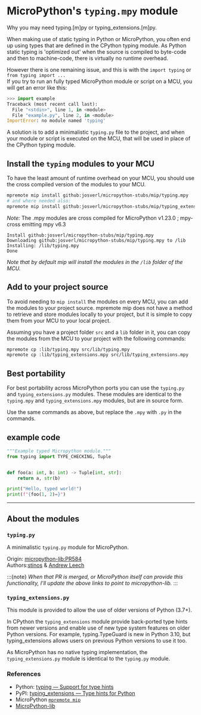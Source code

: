# MicroPython's `typing.mpy` module
<!-- Origin: mip\readme.md  -->

Why you may need typing.[m]py or typing_extensions.[m]py.

When making use of static typing in Python or MicroPython, you often end up using types that are defined in the CPython typing module.
As Python static typing is 'optimized out' when the source is compiled to byte-code and then to machine-code, there is virtually no runtime overhead.

However there is one remaining issue, and this is with the `import typing` or `from typing import ...`  
If you try to run an fully typed MicroPython module or script on a MCU, you will get an error like this:

```python
>>> import example
Traceback (most recent call last):
  File "<stdin>", line 1, in <module>
  File "example.py", line 2, in <module>
ImportError: no module named 'typing'
```
A solution is to add a minimalistic `typing.py` file to the project, and when your module or script is executed on the MCU, that will be used in place of the CPython typing module.


## Install the `typing` modules to your MCU
To have the least amount of runtime overhead on your MCU, you should use the cross compiled version of the modules to your MCU.

```bash
mpremote mip install github:josverl/micropython-stubs/mip/typing.mpy
# and where needed also:
mpremote mip install github:josverl/micropython-stubs/mip/typing_extensions.mpy
```
*Note:* The .mpy modules are cross compiled for MicroPython v1.23.0 ; mpy-cross emitting mpy v6.3


```
Install github:josverl/micropython-stubs/mip/typing.mpy
Downloading github:josverl/micropython-stubs/mip/typing.mpy to /lib
Installing: /lib/typing.mpy
Done
```
_Note that by default mip will install the modules in the `/lib` folder of the MCU._

## Add to your project source
To avoid needing to `mip install` the modules on every MCU, you can add the modules to your project source.
mpremote mip does not have a method to retrieve and store modules locally to your project, but it is simple to copy them from your MCU to your local project.

Assuming you have a project folder `src` and a `lib` folder in it, you can copy the modules from the MCU to your project with the following commands:

```bash
mpremote cp :lib/typing.mpy src/lib/typing.mpy
mpremote cp :lib/typing_extensions.mpy src/lib/typing_extensions.mpy
```

## Best portability
For best portability across MicroPython ports you can use the `typing.py` and `typing_extensions.py` modules. These modules are identical to the `typing.mpy` and `typing_extensions.mpy` modules, but are in source form.

Use the same commands as above, but replace the `.mpy` with `.py` in the commands.


## example code
```python
"""Example typed Micropython module."""
from typing import TYPE_CHECKING, Tuple


def foo(a: int, b: int) -> Tuple[int, str]:
    return a, str(b)

print("Hello, typed world!")
print(f"{foo(1, 2)=}")
```

------------------------

## About the modules

### `typing.py`
A minimalistic `typing.py` module for MicroPython.

Origin: [micropython-lib:PR584](https://github.com/micropython/micropython-lib/pull/584)  
Authors:[stinos](https://github.com/stinos) & [Andrew Leech](https://github.com/andrewleech)  

:::{note}
_When that PR is merged, or MicroPython itself can provide this functionality, I'll update the above links to point to micropython-lib._
:::
### `typing_extensions.py`
This module is provided to allow the use of older versions of Python (3.7+).

In CPython the `typing_extensions` module provide back-ported type hints from newer versions and enable use of new type system features on older Python versions. 
For example, typing.TypeGuard is new in Python 3.10, but typing_extensions allows users on previous Python versions to use it too.

As MicroPython has no native typing implementation, the `typing_extensions.py` module is identical to the `typing.py` module.

### References

- Python: [typing — Support for type hints](https://docs.python.org/3/library/typing.html)
- PyPI: [typing_extensions — Type hints for Python](https://pypi.org/project/typing-extensions/)
- MicroPython [`mpremote mip`](https://docs.micropython.org/en/latest/reference/packages.html#installing-packages-with-mpremote)
- [MicroPython-lib](https://github.com/micropython/micropython-lib)
